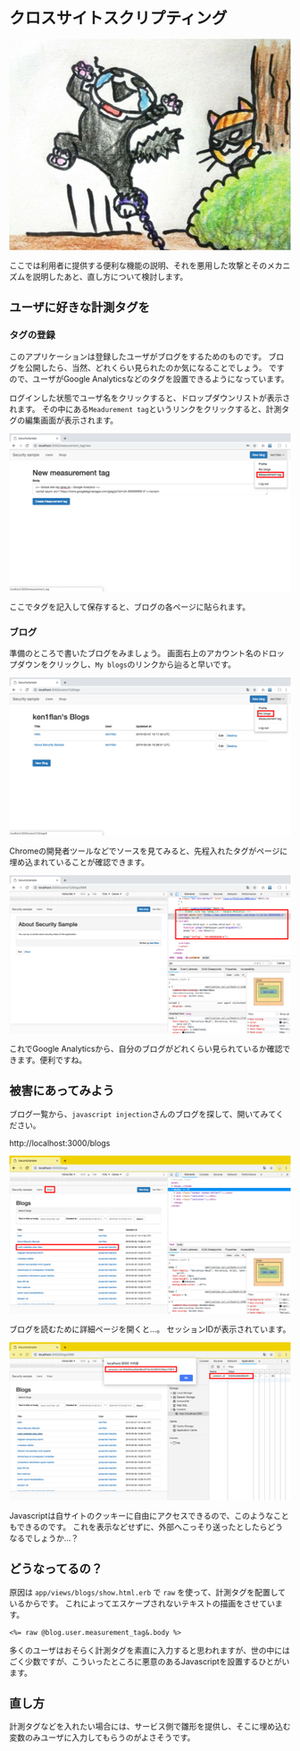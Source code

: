 # クロスサイトスクリプティング

![くひひ、かかったニャ…](../images/1_07_xss/trap.jpg)

ここでは利用者に提供する便利な機能の説明、それを悪用した攻撃とそのメカニズムを説明したあと、直し方について検討します。

## ユーザに好きな計測タグを

### タグの登録
このアプリケーションは登録したユーザがブログをするためのものです。
ブログを公開したら、当然、どれくらい見られたのか気になることでしょう。
ですので、ユーザがGoogle Analyticsなどのタグを設置できるようになっています。

ログインした状態でユーザ名をクリックすると、ドロップダウンリストが表示されます。
その中にある`Meadurement tag`というリンクをクリックすると、計測タグの編集画面が表示されます。

![計測タグ編集](../images/1_07_xss/meadurement_tag.png)

ここでタグを記入して保存すると、ブログの各ページに貼られます。

### ブログ
準備のところで書いたブログをみましょう。
画面右上のアカウント名のドロップダウンをクリックし、`My blogs`のリンクから辿ると早いです。

![My blogsから辿ると早い](../images/1_07_xss/my_blog.png)

Chromeの開発者ツールなどでソースを見てみると、先程入れたタグがページに埋め込まれていることが確認できます。

![My blogsから辿ると早い](../images/1_07_xss/displayed_tag.png)

これでGoogle Analyticsから、自分のブログがどれくらい見られているか確認できます。便利ですね。

## 被害にあってみよう

ブログ一覧から、`javascript injection`さんのブログを探して、開いてみてください。

http://localhost:3000/blogs

![ブログ一覧](../images/1_07_xss/blogs.png)

ブログを読むために詳細ページを開くと…。
セッションIDが表示されています。

![セッションIDが表示されてる！](../images/1_07_xss/displayed_session_id.png)

Javascriptは自サイトのクッキーに自由にアクセスできるので、このようなこともできるのです。
これを表示などせずに、外部へこっそり送ったとしたらどうなるでしょうか…？

## どうなってるの？

原因は `app/views/blogs/show.html.erb` で `raw` を使って、計測タグを配置しているからです。
これによってエスケープされないテキストの描画をさせています。

```erb
<%= raw @blog.user.measurement_tag&.body %>
```

多くのユーザはおそらく計測タグを素直に入力すると思われますが、世の中にはごく少数ですが、こういったところに悪意のあるJavascriptを設置するひとがいます。


## 直し方
計測タグなどを入れたい場合には、サービス側で雛形を提供し、そこに埋め込む変数のみユーザに入力してもらうのがよさそうです。
